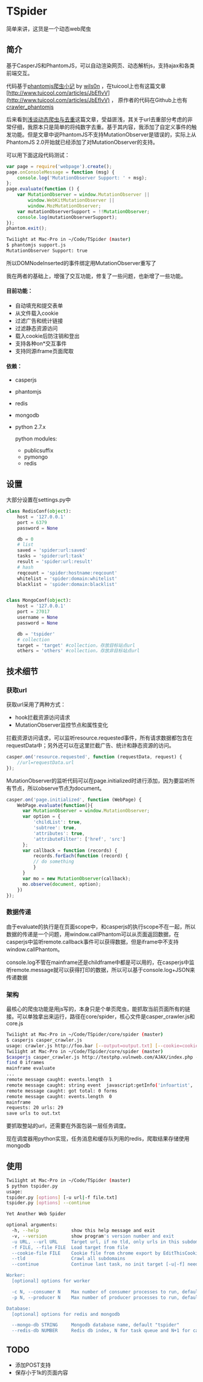 # TSpider

简单来讲，这货是一个动态web爬虫

## 简介

基于CasperJS和PhantomJS，可以自动渲染网页、动态解析js，支持ajax和各类前端交互。

代码基于[phantomjs爬虫小记](http://blog.wils0n.cn/?post=18) by [wils0n](http://blog.wils0n.cn) ，在tuicool上也有这篇文章[http://www.tuicool.com/articles/JbEfIvV](http://www.tuicool.com/articles/JbEfIvV) ， 原作者的代码在Github上也有[crawler_phantomjs](https://github.com/wilson9x1/crawler_phantomjs)

后来看到[浅谈动态爬虫与去重](http://blog.fr1day.me/2017/01/10/crawler_and_filter/)这篇文章，受益匪浅，其关于url去重部分考虑的非常仔细，我原本只是简单的将纯数字去重。基于其内容，我添加了自定义事件的触发功能。但是文章中说PhantomJS不支持MutationObserver是错误的，实际上从PhantomJS 2.0开始就已经添加了对MutationObserver的支持。

可以用下面这段代码测试：

```javascript
var page = require('webpage').create();
page.onConsoleMessage = function (msg) {
    console.log('MutationObserver Support: ' + msg);
};
page.evaluate(function () {
    var MutationObserver = window.MutationObserver ||
        window.WebKitMutationObserver ||
        window.MozMutationObserver;
    var mutationObserverSupport = !!MutationObserver;
    console.log(mutationObserverSupport);
});
phantom.exit();
```

```bash
Twi1ight at Mac-Pro in ~/Code/TSpider (master)
$ phantomjs support.js
MutationObserver Support: true
```

所以DOMNodeInserted的事件绑定用MutationObserver重写了

我在两者的基础上，增强了交互功能，修复了一些问题，也新增了一些功能。

#### 目前功能：

- 自动填充和提交表单
- 从文件载入cookie
- 过滤广告和统计链接
- 过滤静态资源访问
- 载入cookie后防注销和登出
- 支持各种on*交互事件
- 支持同源iframe页面爬取

#### 依赖：

- casperjs

- phantomjs

- redis

- mongodb

- python 2.7.x

  python modules:

  - publicsuffix
  - pymongo
  - redis

## 设置

大部分设置在settings.py中

```python
class RedisConf(object):
    host = '127.0.0.1'
    port = 6379
    password = None

    db = 0
    # list
    saved = 'spider:url:saved'
    tasks = 'spider:url:task'
    result = 'spider:url:result'
    # hash
    reqcount = 'spider:hostname:reqcount'
    whitelist = 'spider:domain:whitelist'
    blacklist = 'spider:domain:blacklist'


class MongoConf(object):
    host = '127.0.0.1'
    port = 27017
    username = None
    password = None

    db = 'tspider'
    # collection
    target = 'target' #collection，存放目标站点url
    others = 'others' #collection，存放非目标站点url
```

## 技术细节

### 获取url

获取url采用了两种方式：

- hook拦截资源访问请求
- MutationObserver监控节点和属性变化

拦截资源访问请求，可以监听resource.requested事件，所有请求数据都包含在requestData中；另外还可以在这里拦截广告、统计和静态资源的访问。

```javascript
casper.on('resource.requested', function (requestData, request) {
    //url=requestData.url
});
```

MutationObserver的监听代码可以在page.initialized时进行添加，因为要监听所有节点，所以observe节点为document。

```javascript
casper.on('page.initialized', function (WebPage) {
    WebPage.evaluate(function(){
      var MutationObserver = window.MutationObserver;
      var option = {
          'childList': true,
          'subtree': true,
          'attributes': true,
          'attributeFilter': ['href', 'src']
      };
      var callback = function (records) {
          records.forEach(function (record) {
          // do something
          }
      }
      var mo = new MutationObserver(callback);
      mo.observe(document, option);
    })
});
```

### 数据传递

由于evaluate的执行是在页面scope中，和casperjs的执行scope不在一起，所以数据的传递是一个问题，用window.callPhantom可以从页面返回数据，在casperjs中监听remote.callback事件可以获得数据，但是iframe中不支持window.callPhantom。

console.log不管在mainframe还是childframe中都是可以用的，在casperjs中监听remote.message就可以获得打印的数据，所以可以基于console.log+JSON来传递数据

### 架构

最核心的爬虫功能是用js写的，本身只是个单页爬虫，能抓取当前页面所有的链接。可以单独拿出来运行，路径在core/spider，核心文件是casper_crawler.js和core.js

```bash
Twi1ight at Mac-Pro in ~/Code/TSpider/core/spider (master)
$ casperjs casper_crawler.js
usage: crawler.js http://foo.bar [--output=output.txt] [--cookie=cookie.txt] [--timeout=1000]
Twi1ight at Mac-Pro in ~/Code/TSpider/core/spider (master)
$casperjs casper_crawler.js http://testphp.vulnweb.com/AJAX/index.php --output=out.txt
find 0 iframes
mainframe evaluate
...
remote message caught: events.length  1
remote message caught: string event  javascript:getInfo('infoartist', '1')
remote message caught: got total: 0 forms
remote message caught: events.length  0
mainframe
requests: 20 urls: 29
save urls to out.txt
```

要抓取整站的url，还需要在外面包装一层任务调度。

现在调度器用python实现，任务消息和缓存队列用的redis，爬取结果存储使用mongodb

## 使用

```bash
Twi1ight at Mac-Pro in ~/Code/TSpider (master)
$ python tspider.py
usage:
tspider.py [options] [-u url|-f file.txt]
tspider.py [options] --continue

Yet Another Web Spider

optional arguments:
  -h, --help            show this help message and exit
  -v, --version         show program's version number and exit
  -u URL, --url URL     Target url, if no tld, only urls in this subdomain
  -f FILE, --file FILE  Load target from file
  --cookie-file FILE    Cookie file from chrome export by EditThisCookie
  --tld                 Crawl all subdomains
  --continue            Continue last task, no init target [-u|-f] need

Worker:
  [optional] options for worker

  -c N, --consumer N    Max number of consumer processes to run, default 5
  -p N, --producer N    Max number of producer processes to run, default 1

Database:
  [optional] options for redis and mongodb

  --mongo-db STRING     Mongodb database name, default "tspider"
  --redis-db NUMBER     Redis db index, N for task queue and N+1 for cache, default 0
```
## TODO

- 添加POST支持
- 保存小于1k的页面内容